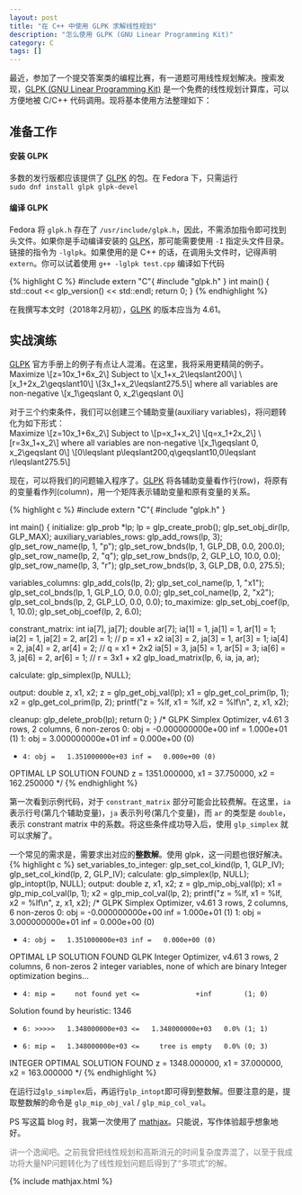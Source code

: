 ```yaml
---
layout: post
title: "在 C++ 中使用 GLPK 求解线性规划"
description: "怎么使用 GLPK (GNU Linear Programming Kit)"
category: C 
tags: []
---
```


最近，参加了一个提交答案类的编程比赛，有一道题可用线性规划解决。搜索发现，[GLPK (GNU Linear Programming Kit)][GLPK] 是一个免费的线性规划计算库，可以方便地被 C/C++ 代码调用。现将基本使用方法整理如下：  

## 准备工作  
#### 安装 GLPK
多数的发行版都应该提供了 [GLPK][] 的包。在 Fedora 下，只需运行  
`sudo dnf install glpk glpk-devel`  
#### 编译 GLPK
Fedora 将 `glpk.h` 存在了 `/usr/include/glpk.h`，因此，不需添加指令即可找到头文件。如果你是手动编译安装的 [GLPK][]，那可能需要使用 `-I` 指定头文件目录。链接的指令为 `-lglpk`。如果使用的是 C++ 的话，在调用头文件时，记得声明 `extern`。你可以试着使用 `g++ -lglpk test.cpp` 编译如下代码  

{% highlight C %}
#include <iostream>
extern "C"{
#include "glpk.h"
}
int main()
{
    std::cout << glp_version() << std::endl;
    return 0;
}
{% endhighlight %}

在我撰写本文时（2018年2月初），[GLPK][] 的版本应当为 4.61。

## 实战演练  
[GLPK][] 官方手册上的例子有点让人混淆。在这里，我将采用更精简的例子。  
Maximize
\\[z=10x_1+6x_2\\]
Subject to
\\[x_1+x_2\leqslant200\\]
\\[x_1+2x_2\geqslant10\\]
\\[3x_1+x_2\leqslant275.5\\]
where all variables are non-negative
\\[x_1\geqslant 0, x_2\geqslant 0\\]


对于三个约束条件，我们可以创建三个辅助变量(auxiliary variables)，将问题转化为如下形式：  
Maximize
\\[z=10x_1+6x_2\\]
Subject to
\\[p=x_1+x_2\\]
\\[q=x_1+2x_2\\]
\\[r=3x_1+x_2\\]
where all variables are non-negative
\\[x_1\geqslant 0, x_2\geqslant 0\\]
\\[0\leqslant p\leqslant200,q\geqslant10,0\leqslant r\leqslant275.5\\]


现在，可以将我们的问题输入程序了。[GLPK][] 将各辅助变量看作行(row)，将原有的变量看作列(column)，用一个矩阵表示辅助变量和原有变量的关系。



{% highlight c %}
#include <cstdio>
extern "C"{
#include "glpk.h"
}

int main() {
initialize:
    glp_prob *lp;
    lp = glp_create_prob();
    glp_set_obj_dir(lp, GLP_MAX);
auxiliary_variables_rows:
    glp_add_rows(lp, 3);
    glp_set_row_name(lp, 1, "p");
    glp_set_row_bnds(lp, 1, GLP_DB, 0.0, 200.0);
    glp_set_row_name(lp, 2, "q");
    glp_set_row_bnds(lp, 2, GLP_LO, 10.0, 0.0);
    glp_set_row_name(lp, 3, "r");
    glp_set_row_bnds(lp, 3, GLP_DB, 0.0, 275.5);

variables_columns:
    glp_add_cols(lp, 2);
    glp_set_col_name(lp, 1, "x1");
    glp_set_col_bnds(lp, 1, GLP_LO, 0.0, 0.0);
    glp_set_col_name(lp, 2, "x2");
    glp_set_col_bnds(lp, 2, GLP_LO, 0.0, 0.0);
to_maximize:
    glp_set_obj_coef(lp, 1, 10.0);
    glp_set_obj_coef(lp, 2, 6.0);

constrant_matrix:
    int ia[7], ja[7];
    double ar[7];
    ia[1] = 1, ja[1] = 1, ar[1] = 1;
    ia[2] = 1, ja[2] = 2, ar[2] = 1; // p = x1 + x2
    ia[3] = 2, ja[3] = 1, ar[3] = 1;
    ia[4] = 2, ja[4] = 2, ar[4] = 2; // q = x1 + 2x2
    ia[5] = 3, ja[5] = 1, ar[5] = 3;
    ia[6] = 3, ja[6] = 2, ar[6] = 1; // r = 3x1 + x2
    glp_load_matrix(lp, 6, ia, ja, ar);

calculate:
    glp_simplex(lp, NULL);

output:
    double z, x1, x2;
    z = glp_get_obj_val(lp);
    x1 = glp_get_col_prim(lp, 1);
    x2 = glp_get_col_prim(lp, 2);
    printf("z = %lf, x1 = %lf, x2 = %lf\n", z, x1, x2);

cleanup:
    glp_delete_prob(lp);
    return 0;
}
/*
GLPK Simplex Optimizer, v4.61
3 rows, 2 columns, 6 non-zeros
      0: obj =  -0.000000000e+00 inf =   1.000e+01 (1)
      1: obj =   3.000000000e+01 inf =   0.000e+00 (0)
*     4: obj =   1.351000000e+03 inf =   0.000e+00 (0)
OPTIMAL LP SOLUTION FOUND
z = 1351.000000, x1 = 37.750000, x2 = 162.250000
*/
{% endhighlight %}


第一次看到示例代码，对于 `constrant_matrix` 部分可能会比较费解。在这里，`ia` 表示行号(第几个辅助变量)，`ja` 表示列号(第几个变量)，而 `ar` 的类型是 `double`，表示 constrant matrix 中的系数。将这些条件成功导入后，使用 `glp_simplex` 就可以求解了。  

一个常见的需求是，需要求出对应的**整数解**。使用 glpk，这一问题也很好解决。  
{% highlight c %}
set_variables_to_integer:
    glp_set_col_kind(lp, 1, GLP_IV);
    glp_set_col_kind(lp, 2, GLP_IV);
calculate:
    glp_simplex(lp, NULL);
    glp_intopt(lp, NULL);
output:
    double z, x1, x2;
    z = glp_mip_obj_val(lp);
    x1 = glp_mip_col_val(lp, 1);
    x2 = glp_mip_col_val(lp, 2);
    printf("z = %lf, x1 = %lf, x2 = %lf\n", z, x1, x2);
/*
GLPK Simplex Optimizer, v4.61
3 rows, 2 columns, 6 non-zeros
      0: obj =  -0.000000000e+00 inf =   1.000e+01 (1)
      1: obj =   3.000000000e+01 inf =   0.000e+00 (0)
*     4: obj =   1.351000000e+03 inf =   0.000e+00 (0)
OPTIMAL LP SOLUTION FOUND
GLPK Integer Optimizer, v4.61
3 rows, 2 columns, 6 non-zeros
2 integer variables, none of which are binary
Integer optimization begins...
+     4: mip =     not found yet <=              +inf        (1; 0)
Solution found by heuristic: 1346
+     6: >>>>>   1.348000000e+03 <=   1.348000000e+03   0.0% (1; 1)
+     6: mip =   1.348000000e+03 <=     tree is empty   0.0% (0; 3)
INTEGER OPTIMAL SOLUTION FOUND
z = 1348.000000, x1 = 37.000000, x2 = 163.000000
*/
{% endhighlight %}

在运行过`glp_simplex`后，再运行`glp_intopt`即可得到整数解。但要注意的是，提取整数解的命令是 `glp_mip_obj_val` / 
`glp_mip_col_val`。  

PS 写这篇 blog 时，我第一次使用了 [mathjax][]。只能说，写作体验超乎想象地好。   

<p style="color:grey">讲一个逸闻吧。之前我曾把线性规划和高斯消元的时间复杂度弄混了，以至于我成功将大量NP问题转化为了线性规划问题后得到了“多项式”的解。</p>


[GLPK]: https://www.gnu.org/software/glpk
[mathjax]: http://www.gastonsanchez.com/visually-enforced/opinion/2014/02/16/Mathjax-with-jekyll/

{% include mathjax.html %}


